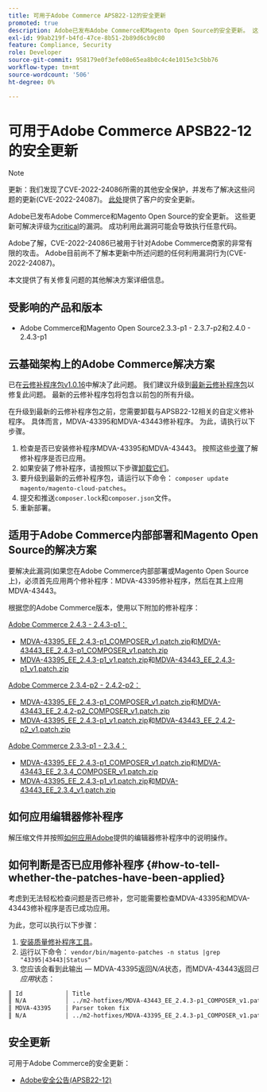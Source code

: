 ```yaml
---
title: 可用于Adobe Commerce APSB22-12的安全更新
promoted: true
description: Adobe已发布Adobe Commerce和Magento Open Source的安全更新。 这些更新可解决被评为严重漏洞的问题。 成功利用此漏洞可能会导致执行任意代码。
exl-id: 99ab219f-b4fd-47ce-8b51-2b89d6cb9c80
feature: Compliance, Security
role: Developer
source-git-commit: 958179e0f3efe08e65ea8b0c4c4e1015e3c5bb76
workflow-type: tm+mt
source-wordcount: '506'
ht-degree: 0%

---
```


# 可用于Adobe Commerce APSB22-12的安全更新

>[!NOTE]
>
>更新：我们发现了CVE-2022-24086所需的其他安全保护，并发布了解决这些问题的更新(CVE-2022-24087)。 [此处](https://helpx.adobe.com/security/products/magento/apsb22-12.html)提供了客户的安全更新。


Adobe已发布Adobe Commerce和Magento Open Source的安全更新。 这些更新可解决评级为[critical](https://helpx.adobe.com/security/severity-ratings.html)的漏洞。 成功利用此漏洞可能会导致执行任意代码。

Adobe了解，CVE-2022-24086已被用于针对Adobe Commerce商家的非常有限的攻击。 Adobe目前尚不了解本更新中所述问题的任何利用漏洞行为(CVE-2022-24087)。

本文提供了有关修复问题的其他解决方案详细信息。

## 受影响的产品和版本

* Adobe Commerce和Magento Open Source2.3.3-p1 - 2.3.7-p2和2.4.0 - 2.4.3-p1

## 云基础架构上的Adobe Commerce解决方案

已在[云修补程序包v1.0.16](https://devdocs.magento.com/cloud/release-notes/mcp-release-notes.html?itm_source=devdocs&amp;itm_medium=search_page&amp;itm_campaign=federated_search&amp;itm_term=v1.0.16#v1016)中解决了此问题。 我们建议升级到[最新云修补程序包](https://devdocs.magento.com/cloud/release-notes/mcp-release-notes.html?itm_source=devdocs&amp;itm_medium=search_page&amp;itm_campaign=federated_search&amp;itm_term=v1.0.16#latest)以修复此问题。 最新的云修补程序包将包含以前包的所有升级。

在升级到最新的云修补程序包之前，您需要卸载与APSB22-12相关的自定义修补程序。 具体而言，MDVA-43395和MDVA-43443修补程序。 为此，请执行以下步骤。

1. 检查是否已安装修补程序MDVA-43395和MDVA-43443。 按照这些[步骤](#how-to-tell-whether-the-patches-have-been-applied)了解修补程序是否已应用。
1. 如果安装了修补程序，请按照以下步骤[卸载它们](https://devdocs.magento.com/cloud/project/project-patch.html?itm_source=devdocs&amp;itm_medium=search_page&amp;itm_campaign=federated_search&amp;itm_term=uninstall%20patch#revert-a-custom-patch)。
1. 要升级到最新的云修补程序包，请运行以下命令： `composer update magento/magento-cloud-patches`。
1. 提交和推送`composer.lock`和`composer.json`文件。
1. 重新部署。

## 适用于Adobe Commerce内部部署和Magento Open Source的解决方案

要解决此漏洞(如果您在Adobe Commerce内部部署或Magento Open Source上)，必须首先应用两个修补程序：MDVA-43395修补程序，然后在其上应用MDVA-43443。

根据您的Adobe Commerce版本，使用以下附加的修补程序：

<u>Adobe Commerce 2.4.3 - 2.4.3-p1：</u>

* [MDVA-43395_EE_2.4.3-p1_COMPOSER_v1.patch.zip](assets/MDVA-43395_EE_2.4.3-p1_COMPOSER_v1.patch.zip)和[MDVA-43443_EE_2.4.3-p1_COMPOSER_v1.patch.zip](assets/MDVA-43443_EE_2.4.3-p1_COMPOSER_v1.patch.zip)
* [MDVA-43395_EE_2.4.3-p1_v1.patch.zip](assets/MDVA-43395_EE_2.4.3-p1_v1.patch.zip)和[MDVA-43443_EE_2.4.3-p1_v1.patch.zip](assets/MDVA-43443_EE_2.4.3-p1_v1.patch.zip)

<u>Adobe Commerce 2.3.4-p2 - 2.4.2-p2：</u>

* [MDVA-43395_EE_2.4.3-p1_COMPOSER_v1.patch.zip](assets/MDVA-43395_EE_2.4.3-p1_COMPOSER_v1.patch.zip)和[MDVA-43443_EE_2.4.2-p2_COMPOSER_v1.patch.zip](assets/MDVA-43443_EE_2.4.2-p2_COMPOSER_v1.patch.zip)
* [MDVA-43395_EE_2.4.3-p1_v1.patch.zip](assets/MDVA-43395_EE_2.4.3-p1_v1.patch.zip)和[MDVA-43443_EE_2.4.2-p2_v1.patch.zip](assets/MDVA-43443_EE_2.4.2-p2_v1.patch.zip)

<u>Adobe Commerce 2.3.3-p1 - 2.3.4：</u>

* [MDVA-43395_EE_2.4.3-p1_COMPOSER_v1.patch.zip](assets/MDVA-43395_EE_2.4.3-p1_COMPOSER_v1.patch.zip)和[MDVA-43443_EE_2.3.4_COMPOSER_v1.patch.zip](assets/MDVA-43443_EE_2.3.4_COMPOSER_v1.patch.zip)
* [MDVA-43395_EE_2.4.3-p1_v1.patch.zip](assets/MDVA-43395_EE_2.4.3-p1_v1.patch.zip)和[MDVA-43443_EE_2.3.4_v1.patch.zip](assets/MDVA-43443_EE_2.3.4_v1.patch.zip)

## 如何应用编辑器修补程序

解压缩文件并按照[如何应用Adobe](/help/how-to/general/how-to-apply-a-composer-patch-provided-by-magento.md)提供的编辑器修补程序中的说明操作。


## 如何判断是否已应用修补程序 {#how-to-tell-whether-the-patches-have-been-applied}

考虑到无法轻松检查问题是否已修补，您可能需要检查MDVA-43395和MDVA-43443修补程序是否已成功应用。

为此，您可以执行以下步骤：

1. [安装质量修补程序工具](https://devdocs.magento.com/quality-patches/usage.html)。
1. 运行以下命令： `vendor/bin/magento-patches -n status |grep "43395|43443|Status"`
1. 您应该会看到此输出 — MDVA-43395返回&#x200B;*N/A*&#x200B;状态，而MDVA-43443返回&#x200B;*已应用*&#x200B;状态：

```bash
║ Id            │ Title                                                        │ Category        │ Origin                 │ Status      │ Details                                          ║
║ N/A           │ ../m2-hotfixes/MDVA-43443_EE_2.4.3-p1_COMPOSER_v1.patch      │ Other           │ Local                  │ Applied     │ Patch type: Custom                               ║
║ MDVA-43395    │ Parser token fix                                             │ Other           │ Adobe Commerce Support │ N/A         │ Patch type: Required                             ║
║ N/A           │ ../m2-hotfixes/MDVA-43395_EE_2.4.3-p1_COMPOSER_v1.patch      │ Other           │ Local                  │ N/A         │ Patch type: Custom                               ║
```

## 安全更新

可用于Adobe Commerce的安全更新：

* [Adobe安全公告(APSB22-12)](https://helpx.adobe.com/security/products/magento/apsb22-12.html)
